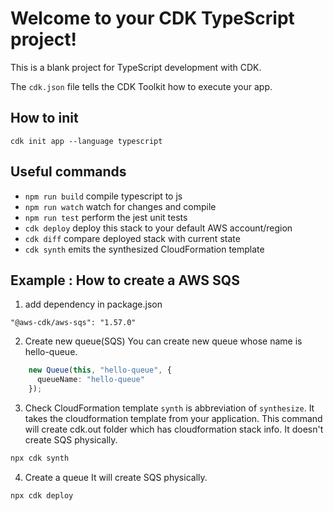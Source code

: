 # Welcome to your CDK TypeScript project!

This is a blank project for TypeScript development with CDK.

The `cdk.json` file tells the CDK Toolkit how to execute your app.

## How to init
```
cdk init app --language typescript
```

## Useful commands

 * `npm run build`   compile typescript to js
 * `npm run watch`   watch for changes and compile
 * `npm run test`    perform the jest unit tests
 * `cdk deploy`      deploy this stack to your default AWS account/region
 * `cdk diff`        compare deployed stack with current state
 * `cdk synth`       emits the synthesized CloudFormation template

## Example : How to create a AWS SQS

1. add dependency in package.json

```
"@aws-cdk/aws-sqs": "1.57.0"
```

2. Create new queue(SQS)
You can create new queue whose name is hello-queue.

```typescript
    new Queue(this, "hello-queue", {
      queueName: "hello-queue"
    });
```

3. Check CloudFormation template
`synth` is abbreviation of `synthesize`. It takes the cloudformation template from your application.
This command will create cdk.out folder which has cloudformation stack info. It doesn't create SQS physically.

```sh
npx cdk synth
```

4. Create a queue
It will create SQS physically.

```sh
npx cdk deploy
```
